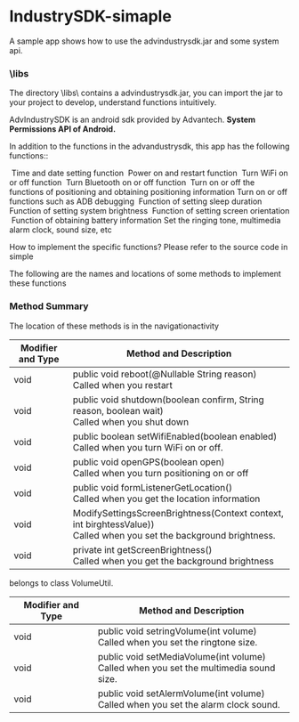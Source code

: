 # IndustrySDK-simaple

A sample app shows how to use the advindustrysdk.jar and some system api.

### \libs
The directory \libs\ contains a advindustrysdk.jar, you can import the jar to your project to develop, understand functions intuitively.  


AdvIndustrySDK is an android sdk provided by Advantech. **System Permissions API of Android.**

In addition to the functions in the advandustrysdk, this app has the following functions::
  
​		Time and date setting function
​		Power on and restart function
​		Turn WiFi on or off  function
​		Turn Bluetooth on or off function
​		Turn on or off the functions of positioning and obtaining positioning information
​		Turn on or off functions such as ADB debugging
​		Function of setting sleep duration
​		Function of setting system brightness
​		Function of setting screen orientation
​		Function of obtaining battery information
​		Set the ringing tone, multimedia alarm clock, sound size, etc

How to implement the specific functions? Please refer to the source code in simple

The following are the names and locations of some methods to implement these functions

### Method Summary

The location of these methods is in the navigationactivity

| Modifier and Type | Method and Description                                       |
| ----------------- | ------------------------------------------------------------ |
| void              | public void reboot(@Nullable String reason)<br />Called when you restart |
| void              | public void shutdown(boolean confirm, String reason, boolean wait)<br />Called when you shut down|
| void              | public boolean setWifiEnabled(boolean enabled)<br />Called when you turn WiFi on or off. |
| void              | public void openGPS(boolean open)<br />Called when you turn positioning on or off |
| void              | public void formListenerGetLocation()<br />Called when you get the location information |
| void              | ModifySettingsScreenBrightness(Context context, int birghtessValue))<br />Called when you set the background brightness. |
| void              | private int getScreenBrightness()<br />Called when you get the background brightness |


belongs to class VolumeUtil.

| Modifier and Type | Method and Description                                       |
| ----------------- | ------------------------------------------------------------ |
| void              | public void setringVolume(int volume)<br />Called when you set the ringtone size. |
| void              | public void setMediaVolume(int volume)<br />Called when you set the multimedia sound size. |
| void              | public void setAlermVolume(int volume)<br />Called when you set the alarm clock sound. |


